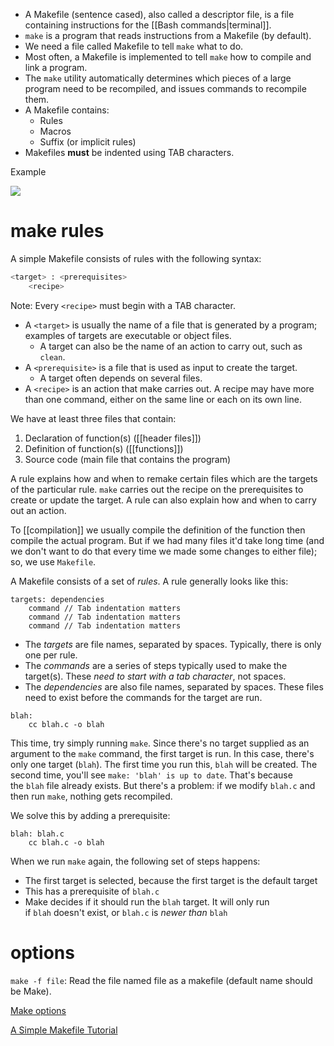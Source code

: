 - A Makefile (sentence cased), also called a descriptor file, is a file containing instructions for the [[Bash commands|terminal]].
- `make` is a program that reads instructions from a Makefile (by default).
- We need a file called Makefile to tell `make` what to do.
- Most often, a Makefile is implemented to tell `make` how to compile and link a program.
- The `make` utility automatically determines which pieces of a large program need to be recompiled, and issues commands to recompile them.
- A Makefile contains:
	- Rules
	- Macros
	- Suffix (or implicit rules)
- Makefiles **must** be indented using TAB characters.

Example

![](https://i.imgur.com/RAtNL2I.png)

# make rules

A simple Makefile consists of rules with the following syntax:

```Bash
<target> : <prerequisites>
	<recipe>
```
Note: Every `<recipe>` must begin with a TAB character.

- A `<target>` is usually the name of a file that is generated by a program; examples of targets are executable or object files.
	- A target can also be the name of an action to carry out, such as `clean`.
- A `<prerequisite>` is a file that is used as input to create the target.
	- A target often depends on several files.
- A `<recipe>` is an action that make carries out. A recipe may have more than one command, either on the same line or each on its own line.



We have at least three files that contain:
1. Declaration of function(s) ([[header files]])
2. Definition of function(s) ([[functions]])
3. Source code (main file that contains the program)

A rule explains how and when to remake certain files which are the targets of the particular rule. `make` carries out the recipe on the prerequisites to create or update the target. A rule can also explain how and when to carry out an action.

To [[compilation]] we usually compile the definition of the function then compile the actual program.  But if we had many files it'd take long time (and we don't want to do that every time we made some changes to either file); so, we use `Makefile`. 

A Makefile consists of a set of _rules_. A rule generally looks like this:

```
targets: dependencies
	command // Tab indentation matters
	command // Tab indentation matters
	command // Tab indentation matters
```

-   The _targets_ are file names, separated by spaces. Typically, there is only one per rule.
-   The _commands_ are a series of steps typically used to make the target(s). These _need to start with a tab character_, not spaces.
-   The _dependencies_ are also file names, separated by spaces. These files need to exist before the commands for the target are run.

```
blah:
	cc blah.c -o blah
```

This time, try simply running `make`. Since there's no target supplied as an argument to the `make` command, the first target is run. In this case, there's only one target (`blah`). The first time you run this, `blah` will be created. The second time, you'll see `make: 'blah' is up to date`. That's because the `blah` file already exists. But there's a problem: if we modify `blah.c` and then run `make`, nothing gets recompiled.

We solve this by adding a prerequisite:

```
blah: blah.c
	cc blah.c -o blah
```

When we run `make` again, the following set of steps happens:

-   The first target is selected, because the first target is the default target
-   This has a prerequisite of `blah.c`
-   Make decides if it should run the `blah` target. It will only run if `blah` doesn't exist, or `blah.c` is _newer than_ `blah`

# options

`make -f file`: Read the file named file as a makefile (default name should be Make).

[Make options](https://www.gnu.org/software/make/manual/html_node/Options-Summary.html)

[A Simple Makefile Tutorial](https://www.cs.colby.edu/maxwell/courses/tutorials/maketutor/)